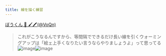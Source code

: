 ```yaml
---
title: 線を描く練習
---
```


[ぼうくん 🎨 🖌🖍(@VoQn)](https://twitter.com/VoQn/status/1496420231887335427/photo/2)

 > 
 > これがこうなるんですから、等間隔でできるだけ長い線を引くウォーミングアップは「絵ェ上手くなりたい言うならやりましょうよ」って思ってる
 > ![image](https://pbs.twimg.com/media/FMRZHYfaMAAXXEa.jpg)![image](https://pbs.twimg.com/media/FMRZrrnagAIXpkA.jpg)
